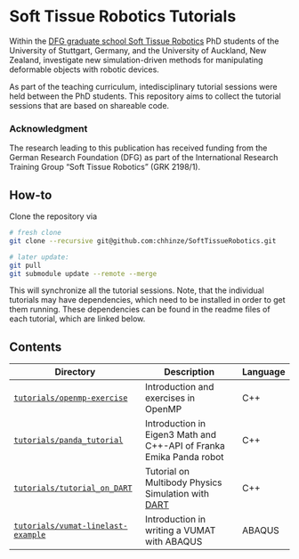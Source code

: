 # Soft Tissue Robotics Tutorials

Within the [DFG graduate school Soft Tissue Robotics](https://www.str.uni-stuttgart.de/) PhD students of the University of Stuttgart, Germany, and the University of Auckland, New Zealand, investigate new simulation-driven methods for manipulating deformable objects with robotic devices. 


As part of the teaching curriculum, intedisciplinary tutorial sessions were held between the PhD students. This repository aims to collect the tutorial sessions that are based on shareable code.

### Acknowledgment

The research leading to this publication has received funding from the German Research Foundation (DFG) as part of the International Research Training Group “Soft Tissue Robotics” (GRK 2198/1). 

## How-to

Clone the repository via 

```sh
# fresh clone
git clone --recursive git@github.com:chhinze/SoftTissueRobotics.git

# later update:
git pull
git submodule update --remote --merge
```

This will synchronize all the tutorial sessions. Note, that the individual tutorials may have dependencies, which need to be installed in order to get them running. These dependencies can be found in the readme files of each tutorial, which are linked below. 

## Contents

| Directory                          | Description | Language |
| ---------------------------------- | ----------- |----------|
| [`tutorials/openmp-exercise`](https://github.com/maierbn/openmp-exercise/blob/master/README.md) | Introduction and exercises in OpenMP | C++ |
| [`tutorials/panda_tutorial`](https://github.com/chhinze/panda_tutorial/blob/master/Readme.md) | Introduction in Eigen3 Math and C++-API of Franka Emika Panda robot | C++ |
| [`tutorials/tutorial_on_DART`](https://github.com/markuswnuk91/tutorial_on_DART/blob/master/README.md)       | Tutorial on Multibody Physics Simulation with [DART](http://dartsim.github.io/) | C++ |
| [`tutorials/vumat-linelast-example`](https://github.com/harnoorsaini/vumat-linelast-example/blob/master/readme.md) | Introduction in writing a VUMAT with ABAQUS | ABAQUS |